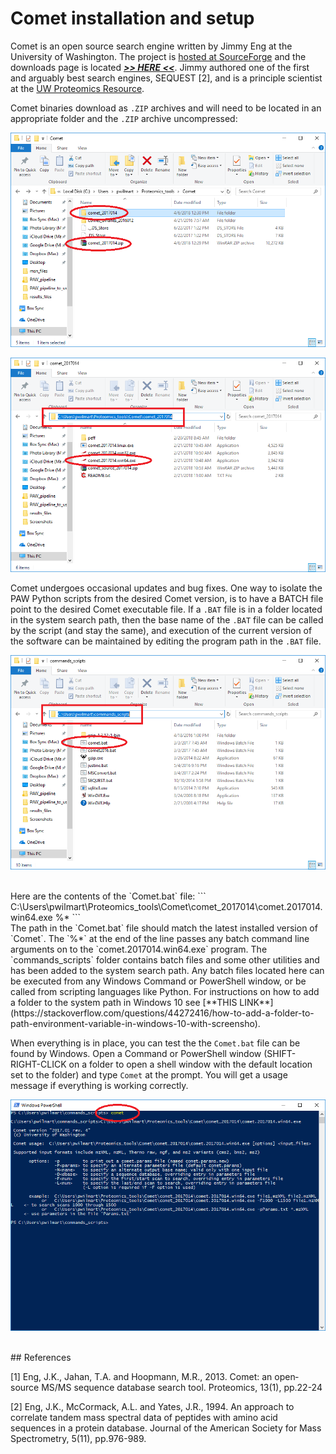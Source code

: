 # Comet installation and setup

Comet is an open source search engine written by Jimmy Eng at the University of Washington. The project is [hosted at SourceForge](http://comet-ms.sourceforge.net/) and the downloads page is located [**_>> HERE <<_**](https://sourceforge.net/projects/comet-ms/files/). Jimmy authored one of the first and arguably best search engines, SEQUEST [2], and is a principle scientist at the [UW Proteomics Resource](http://proteomicsresource.washington.edu/).

Comet binaries download as `.ZIP` archives and will need to be located in an appropriate folder and the `.ZIP` archive uncompressed:


![Comet_download](images/Comet_download.png)

![Comet_folder](images/Comet_folder.png)

Comet undergoes occasional updates and bug fixes. One way to isolate the PAW Python scripts from the desired Comet version, is to have a BATCH file point to the desired Comet executable file. If a `.BAT` file is in a folder located in the system search path, then the base name of the `.BAT` file can be called by the script (and stay the same), and execution of the current version of the software can be maintained by editing the program path in the `.BAT` file.

![Comet_batch](images/Comet_batch.png)

<br>
Here are the contents of the `Comet.bat` file:
```
C:\Users\pwilmart\Proteomics_tools\Comet\comet_2017014\comet.2017014.win64.exe %*
```

<br>
The path in the `Comet.bat` file should match the latest installed version of `Comet`. The `%*` at the end of the line passes any batch command line arguments on to the `comet.2017014.win64.exe` program. The `commands_scripts` folder contains batch files and some other utilities and has been added to the system search path. Any batch files located here can be executed from any Windows Command or PowerShell window, or be called from scripting languages like Python. For instructions on how to add a folder to the system path in Windows 10 see [**THIS LINK**](https://stackoverflow.com/questions/44272416/how-to-add-a-folder-to-path-environment-variable-in-windows-10-with-screensho).

When everything is in place, you can test the the `Comet.bat` file can be found by Windows. Open a  Command or PowerShell window (SHIFT-RIGHT-CLICK on a folder to open a shell window with the default location set to the folder) and type `Comet` at the prompt. You will get a usage message if everything is working correctly.

![Comet_command](images/Comet_command.png)

<br>
## References

[1] Eng, J.K., Jahan, T.A. and Hoopmann, M.R., 2013. Comet: an open‐source MS/MS sequence database search tool. Proteomics, 13(1), pp.22-24

[2] Eng, J.K., McCormack, A.L. and Yates, J.R., 1994. An approach to correlate tandem mass spectral data of peptides with amino acid sequences in a protein database. Journal of the American Society for Mass Spectrometry, 5(11), pp.976-989.

